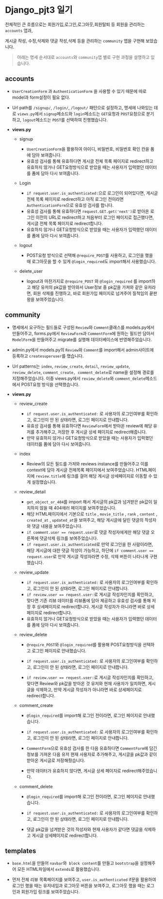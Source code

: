 # Django_pjt3 일기

전체적인 큰 흐름으로는 회원가입,로그인,로그아웃,회원탈퇴 등 회원을 관리하는 `accounts` 앱과,

게시글 작성, 수정,삭제와 댓글 작성,삭제 등을 관리하는 `community` 앱을 구현해 보았습니다.





>아래는 명세 순서대로 `accounts`와 `community`앱 별로 구현 과정을 설명하고 있습니다.
## accounts

- `UserCreationForm` 과 `AuthenticationForm` 을 사용할 수 있기 때문에 따로 model과 form설정이 필요 없다.

- Url path를 `/signup/`, `/login/`, `/logout/` 패턴으로 설정하고, 명세에 나와있는 데로 `views.py`에서 `signup`메소드와 `login`메소드는 `GET`요청과 `POST`요청으로 분기하고, `logout`메소드는 `POST`를 선택하여 진행했습니다.

- **views.py**

  - signup

    - `UserCreationForm`을 활용하여 아이디, 비밀번호, 비밀번호 확인 칸을 폼에 담아 보여줍니다.
    - 유효성 검사를 통해 유효하다면 게시글 전체 목록 페이지로 redirect하고 유효하지 않거나 GET요청방식으로 받았을 때는 사용자가 입력했던 데이터를 폼에 담아 다시 보여줍니다.

  - Login

    - `if request.user.is_authenticated:`으로 로그인이 되어있다면, 게시글 전체 목록 페이지로 redirect하고 아직 로그인 전이라면 `AuthenticationForm`으로 유효성 검사를 합니다.
    - 유효성 검사를 통해 유효하다면 `request.GET.get('next')`로 받아온 로그인 이전의 URL로 redirect하고 처음부터 로그인 페이지로 접근했다면, 게시글 전체 목록 페이지로 redirect합니다.
    - 유효하지 않거나 GET요청방식으로 받았을 때는 사용자가 입력했던 데이터를 폼에 담아 다시 보여줍니다.

  - logout

    - POST요청 방식으로 선택해 `@require_POST`를 사용하고, 로그인을 했을 때 로그아웃을 할 수 있게 `@login_required`도 import해서 사용했습니다.

  - delete_user

    - logout과 마찬가지로 `@require_POST` 와 `@login_required` 를 import하고 해당 유저의 pk값을 받아와서 User정보 중 pk값을 가져와 같은 유저라면, 회원 삭제를 진행하고, 바로 회원가입 페이지로 넘겨주어 질척임의 끝판왕을 보여주었습니다.



## community

- 명세에서 요구하는 필드들로 구성된 `Review`와  `Comment`클래스를 models.py에서 만들어주고, forms.py에서 `ReviewForm`과  `CommentForm`에 원하는 필드만 담아서 `ModelForm`을 만들어주고 migrate를 실행해 데이터베이스에 반영해주었습니다.

- admin.py에서 models.py의 `Review`와 `Comment`를 import해서 admin사이트에 등록하고 `createsuperuser`를 했습니다.

- Url patterns는 `index`, `review_create`, `detail`, `review_update`, `review_delete`, `comment_create, comment_delete`로 name을 설정해 경로를 지정해주었습니다.  이중 views.py에서 `review_delete`와 `comment_delete`메소드에서 POST요청 방식을 선택했습니다.

- **views.py**

  - review_create

    - `if request.user.is_authenticated:` 로 사용자의 로그인여부를 확인하고, 로그인이 안 된 상태라면, 로그인 페이지로 안내합니다.
    - 유효성 검사를 통해 유효하다면 `ReviewForm`에서 받아온 review에 해당 유저를 추가해주고, 저장한 후 게시글 상세 페이지로 redirect해줍니다.
    - 만약 유효하지 않거나 GET요청방식으로 받았을 때는 사용자가 입력했던 데이터를 폼에 담아 다시 보여줍니다.

  - index

    - Review의 모든 필드를 가져와 reviews instance를 만들어주고 이를 context에 담아 게시글 전체목록 페이지에서 보여주었습니다. HTML페이지에 `review.title`에 링크를 걸어 해당 게시글 상세페이지로 이동할 수 있게 설정했습니다.

  - review_detail

    - `get_object_or_404`를 import 해서 게시글의 pk값과 넘겨받은 pk값이 일치하지 않을 때 404에러 페이지를 보여주었습니다.
    - 해당 HTML페이지에서 기본으로 `title` , `movie_title` , `rank` , `content` , `created_at` , `updated_at`을 보여주고, 해당 게시글에 달린 댓글의 작성자와 댓글 내용을 보여주었습니다.
    - `if comment.user == request.user`로 댓글 작성자에게만 해당 댓글 오른쪽에 댓글삭제 링크를 보여주었습니다.
    - `if request.user.is_authenticated`로 만약 로그인을 한 사람이라면, 해당 게시글에 대한 댓글 작성이 가능하고,  하단에 `if comment.user == request.user`로 만약 게시글 작성자라면 수정, 삭제 버튼이 나타나게 구현했습니다.

  - review_update

    - `if request.user.is_authenticated:` 로 사용자의 로그인여부를 확인하고, 로그인이 안 된 상태라면, 로그인 페이지로 안내합니다.
    - `if review.user == request.user:`로 게시글 작성자인지를 확인하고, 맞다면 기존 리뷰 데이터를 리뷰폼에 담아 제공하고 유효성 검사를 통해 저장 후 상세페이지로 redirect합니다. 게시글 작성자가 아니라면 바로 상세페이지로 redirect합니다.
    - 유효하지 않거나 GET요청방식으로 받았을 때는 사용자가 입력했던 데이터를 폼에 담아 다시 보여줍니다.

  - review_delete

    - `@require_POST`와 `@login_required`를 활용해 POST요청방식을 선택하고 로그인 페이지로 안내했습니다.

    - `if request.user.is_authenticated:` 로 사용자의 로그인여부를 확인하고, 로그인이 안 된 상태라면, 로그인 페이지로 안내합니다.
    - `if review.user == request.user:`로 게시글 작성자인지를 확인하고, 맞다면 Review와 pk값을 받아온 것 유저와 현재 사용자가 일치하면, 게시글을 삭제하고, 만약 게시글 작성자가 아니라면 바로 상세페이지로 redirect합니다.

  - comment_create

    - `@login_required`를 import해 로그인 전이라면, 로그인 페이지로 안내했습니다.

    - `if request.user.is_authenticated:` 로 사용자의 로그인여부를 확인하고, 로그인이 안 된 상태라면, 로그인 페이지로 안내합니다.
    - `CommentForm`으로 유효성 검사를 한 다음 유효하다면 `CommentForm`에 담긴 정보를 가져온 다음 유저 현재 사용자로 추가해주고, 게시글을 pk값과 같이 받아온 게시글로 저장해줬습니다.
    - 만약 데이터가 유효하지 않다면, 게시글 상세 페이지로 redirect해주었습니다.

  - comment_delete

    - `@login_required`를 import해 로그인 전이라면, 로그인 페이지로 안내했습니다.

    - `if request.user.is_authenticated:` 로 사용자의 로그인여부를 확인하고, 로그인이 안 된 상태라면, 로그인 페이지로 안내합니다.

    - 댓글 pk값을 넘겨받은 것의 작성자와 현재 사용자가 같다면 댓글을 삭제하고 게시글 상세페이지로 redirect합니다.



## templates

- `base.html`을 만들어 `navbar`와` block content`를 만들고 `bootstrap`을 설정해주어 모든 HTML파일에서 `extends`로 활용했습니다.

- 먼저 전체 리뷰 목록페이지를 보여주고, `user.is_authenticated` if문을 활용하여 로그인 했을 때는 유저네임과 로그아웃 버튼을 보여주고, 로그아웃 했을 때는 로그인과 회원가입 링크를 보여주었습니다.


